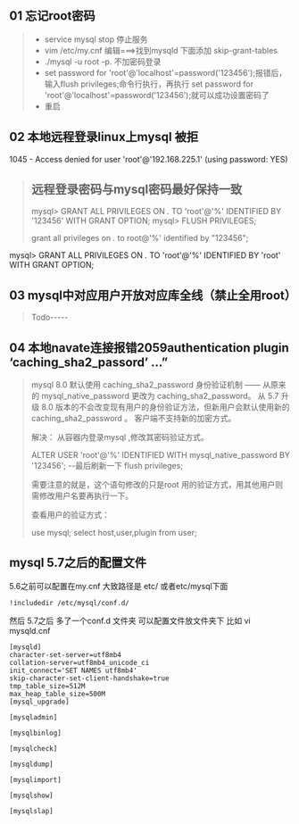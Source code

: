 ## 01 忘记root密码

>- service mysql stop   停止服务
>- vim /etc/my.cnf  编辑===>找到mysqld 下面添加  skip-grant-tables
>-  ./mysql -u root -p. 不加密码登录
>-  set password for 'root'@'localhost'=password('123456');报错后，输入flush privileges;命令行执行，再执行 set password for 'root'@'localhost'=password('123456');就可以成功设置密码了
>- 重启 

## 02 本地远程登录linux上mysql 被拒

1045 - Access denied for user 'root'@'192.168.225.1' (using password: YES)

> ## 远程登录密码与mysql密码最好保持一致
>
> mysql> GRANT ALL PRIVILEGES ON *.* TO 'root'@'%' IDENTIFIED BY '123456' WITH GRANT OPTION;
> mysql> FLUSH PRIVILEGES;
>
> grant all privileges on *.* to root@'%' identified by "123456";

mysql> GRANT ALL PRIVILEGES ON *.* TO 'root'@'%' IDENTIFIED BY 'root' WITH GRANT OPTION;

> 



 ## 03 mysql中对应用户开放对应库全线（禁止全用root）

> Todo-----



## 04 本地navate连接报错2059authentication plugin ‘caching_sha2_passord’ …”

>  mysql 8.0 默认使用 caching_sha2_password 身份验证机制 —— 从原来的 mysql_native_password 更改为 caching_sha2_password。
> 从 5.7 升级 8.0 版本的不会改变现有用户的身份验证方法，但新用户会默认使用新的 caching_sha2_password 。
> 客户端不支持新的加密方式。
>
> 解决： 从容器内登录mysql ,修改其密码验证方式。
>
> ALTER USER 'root'@'%' IDENTIFIED WITH mysql_native_password BY '123456';
> --最后刷新一下
> flush privileges;
>
> 需要注意的就是，这个语句修改的只是root 用的验证方式，用其他用户则需修改用户名要再执行一下。
>
> 查看用户的验证方式：
>
> use mysql;
> select host,user,plugin from user;





## mysql 5.7之后的配置文件

5.6之前可以配置在my.cnf  大致路径是 etc/ 或者etc/mysql下面

`!includedir /etc/mysql/conf.d/`

然后 5.7之后 多了一个conf.d 文件夹 可以配置文件放文件夹下 比如 vi mysqld.cnf

```
[mysqld]
character-set-server=utf8mb4
collation-server=utf8mb4_unicode_ci
init_connect='SET NAMES utf8mb4'
skip-character-set-client-handshake=true
tmp_table_size=512M
max_heap_table_size=500M
[mysql_upgrade]

[mysqladmin]

[mysqlbinlog]

[mysqlcheck]

[mysqldump]

[mysqlimport]

[mysqlshow]

[mysqlslap]

```

